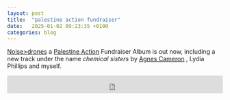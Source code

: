 ```yaml
---
layout: post
title:  "palestine action fundraiser"
date:   2025-01-02 09:23:35 +0100
categories: blog
---
```


[Noise>drones][n>d] a [Palestine Action][palaction] Fundraiser Album is out now, including a new track under the name _chemical sisters_ by [Agnes Cameron][agnes_cameron] , Lydia Phillips and myself.

<iframe style="border: 0; width: 100%; height: 42px;" src="https://bandcamp.com/EmbeddedPlayer/album=2733794760/size=small/bgcol=1e1e1e/linkcol=add8e6/track=2618356861/transparent=true/" seamless><a href="https://porchcollapse0000.bandcamp.com/album/noise-drones-palestine-action-fundraiser">Noise&gt;Drones: Palestine Action Fundraiser by Chemical Sisters</a></iframe>


[n>d]: https://porchcollapse0000.bandcamp.com/track/acoustic-swarm
[agnes_cameron]: https://agnescameron.info/
[palaction]: https://www.palestineaction.org/